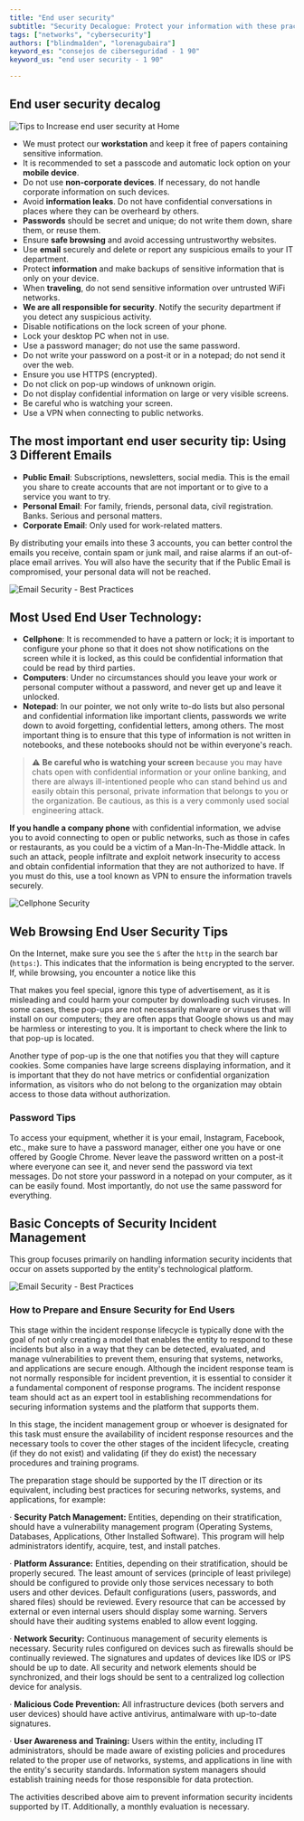 ```yaml
---
title: "End user security"
subtitle: "Security Decalogue: Protect your information with these practical and effective end user security best practices and tips"
tags: ["networks", "cybersecurity"]
authors: ["blindma1den", "lorenagubaira"]
keyword_es: "consejos de ciberseguridad - 1 90"
keyword_us: "end user security - 1 90"

---
```


## End user security decalog

<!-- hide -->
![Tips to Increase end user security at Home](https://raw.githubusercontent.com/4GeeksAcademy/cybersecurity-syllabus/main/assets/04-seguridad-redes/endurser-network-security/endurser-network-security-image-1.jpg)
<!-- endhide -->

- We must protect our **workstation** and keep it free of papers containing sensitive information.
- It is recommended to set a passcode and automatic lock option on your **mobile device**.
- Do not use **non-corporate devices**. If necessary, do not handle corporate information on such devices.
- Avoid **information leaks**. Do not have confidential conversations in places where they can be overheard by others.
- **Passwords** should be secret and unique; do not write them down, share them, or reuse them.
- Ensure **safe browsing** and avoid accessing untrustworthy websites.
- Use **email** securely and delete or report any suspicious emails to your IT department.
- Protect **information** and make backups of sensitive information that is only on your device.
- When **traveling**, do not send sensitive information over untrusted WiFi networks.
- **We are all responsible for security**. Notify the security department if you detect any suspicious activity.
- Disable notifications on the lock screen of your phone.
- Lock your desktop PC when not in use.
- Use a password manager; do not use the same password.
- Do not write your password on a post-it or in a notepad; do not send it over the web.
- Ensure you use HTTPS (encrypted).
- Do not click on pop-up windows of unknown origin.
- Do not display confidential information on large or very visible screens.
- Be careful who is watching your screen.
- Use a VPN when connecting to public networks.

## The most important end user security tip: Using 3 Different Emails

- **Public Email**: Subscriptions, newsletters, social media. This is the email you share to create accounts that are not important or to give to a service you want to try.
- **Personal Email**: For family, friends, personal data, civil registration. Banks. Serious and personal matters.
- **Corporate Email**: Only used for work-related matters.

By distributing your emails into these 3 accounts, you can better control the emails you receive, contain spam or junk mail, and raise alarms if an out-of-place email arrives. You will also have the security that if the Public Email is compromised, your personal data will not be reached.

![Email Security - Best Practices](https://raw.githubusercontent.com/4GeeksAcademy/cybersecurity-syllabus/main/assets/04-seguridad-redes/endurser-network-security/endurser-network-security-image-2.jpg)

## **Most Used End User Technology:**

- **Cellphone**: It is recommended to have a pattern or lock; it is important to configure your phone so that it does not show notifications on the screen while it is locked, as this could be confidential information that could be read by third parties.
- **Computers**: Under no circumstances should you leave your work or personal computer without a password, and never get up and leave it unlocked.
- **Notepad**: In our pointer, we not only write to-do lists but also personal and confidential information like important clients, passwords we write down to avoid forgetting, confidential letters, among others. The most important thing is to ensure that this type of information is not written in notebooks, and these notebooks should not be within everyone's reach.

> ⚠️ **Be careful who is watching your screen** because you may have chats open with confidential information or your online banking, and there are always ill-intentioned people who can stand behind us and easily obtain this personal, private information that belongs to you or the organization. Be cautious, as this is a very commonly used social engineering attack.

**If you handle a company phone** with confidential information, we advise you to avoid connecting to open or public networks, such as those in cafes or restaurants, as you could be a victim of a Man-In-The-Middle attack. In such an attack, people infiltrate and exploit network insecurity to access and obtain confidential information that they are not authorized to have. If you must do this, use a tool known as VPN to ensure the information travels securely.

![Cellphone Security](https://raw.githubusercontent.com/4GeeksAcademy/cybersecurity-syllabus/main/assets/04-seguridad-redes/endurser-network-security/endurser-network-security-image-3.jpg)

## Web Browsing End User Security Tips

On the Internet, make sure you see the `S` after the `http` in the search bar (`https:`). This indicates that the information is being encrypted to the server. If, while browsing, you encounter a notice like this

That makes you feel special, ignore this type of advertisement, as it is misleading and could harm your computer by downloading such viruses. In some cases, these pop-ups are not necessarily malware or viruses that will install on our computers; they are often apps that Google shows us and may be harmless or interesting to you. It is important to check where the link to that pop-up is located.

Another type of pop-up is the one that notifies you that they will capture cookies. Some companies have large screens displaying information, and it is important that they do not have metrics or confidential organization information, as visitors who do not belong to the organization may obtain access to those data without authorization.

### Password Tips

To access your equipment, whether it is your email, Instagram, Facebook, etc., make sure to have a password manager, either one you have or one offered by Google Chrome. Never leave the password written on a post-it where everyone can see it, and never send the password via text messages. Do not store your password in a notepad on your computer, as it can be easily found. Most importantly, do not use the same password for everything.

## Basic Concepts of Security Incident Management

This group focuses primarily on handling information security incidents that occur on assets supported by the entity's technological platform.

![Email Security - Best Practices](https://raw.githubusercontent.com/4GeeksAcademy/cybersecurity-syllabus/main/assets/04-seguridad-redes/endurser-network-security/endurser-network-security-image-4.jpg)

### How to Prepare and Ensure Security for End Users

This stage within the incident response lifecycle is typically done with the goal of not only creating a model that enables the entity to respond to these incidents but also in a way that they can be detected, evaluated, and manage vulnerabilities to prevent them, ensuring that systems, networks, and applications are secure enough. Although the incident response team is not normally responsible for incident prevention, it is essential to consider it a fundamental component of response programs. The incident response team should act as an expert tool in establishing recommendations for securing information systems and the platform that supports them.

In this stage, the incident management group or whoever is designated for this task must ensure the availability of incident response resources and the necessary tools to cover the other stages of the incident lifecycle, creating (if they do not exist) and validating (if they do exist) the necessary procedures and training programs.

The preparation stage should be supported by the IT direction or its equivalent, including best practices for securing networks, systems, and applications, for example:

· **Security Patch Management:** Entities, depending on their stratification, should have a vulnerability management program (Operating Systems, Databases, Applications, Other Installed Software). This program will help administrators identify, acquire, test, and install patches.

· **Platform Assurance:** Entities, depending on their stratification, should be properly secured. The least amount of services (principle of least privilege) should be configured to provide only those services necessary to both users and other devices. Default configurations (users, passwords, and shared files) should be reviewed. Every resource that can be accessed by external or even internal users should display some warning. Servers should have their auditing systems enabled to allow event logging.

· **Network Security:** Continuous management of security elements is necessary. Security rules configured on devices such as firewalls should be continually reviewed. The signatures and updates of devices like IDS or IPS should be up to date. All security and network elements should be synchronized, and their logs should be sent to a centralized log collection device for analysis.

· **Malicious Code Prevention:** All infrastructure devices (both servers and user devices) should have active antivirus, antimalware with up-to-date signatures.

· **User Awareness and Training:** Users within the entity, including IT administrators, should be made aware of existing policies and procedures related to the proper use of networks, systems, and applications in line with the entity's security standards. Information system managers should establish training needs for those responsible for data protection.

The activities described above aim to prevent information security incidents supported by IT. Additionally, a monthly evaluation is necessary.
